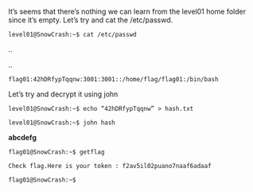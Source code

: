 It’s seems that there’s nothing we can learn from the level01 home folder since it’s empty. Let’s try and cat the /etc/passwd.

`level01@SnowCrash:~$ cat /etc/passwd`

..

..

`flag01:42hDRfypTqqnw:3001:3001::/home/flag/flag01:/bin/bash`

Let’s try and decrypt it using john

`level01@SnowCrash:~$ echo “42hDRfypTqqnw” > hash.txt`

`level01@SnowCrash:~$ john hash`

**abcdefg**

`flag01@SnowCrash:~$ getflag`

`Check flag.Here is your token : f2av5il02puano7naaf6adaaf`

`flag01@SnowCrash:~$`